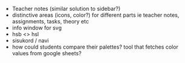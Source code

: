 


- Teacher notes (similar solution to sidebar?)
- distinctive areas (icons, color?) for different parts ie teacher notes, assignments, tasks, theory etc 
- info window for svg
- hsb <> hsl
- sisukord / navi
- how could students compare their palettes? tool that fetches color values from google sheets?